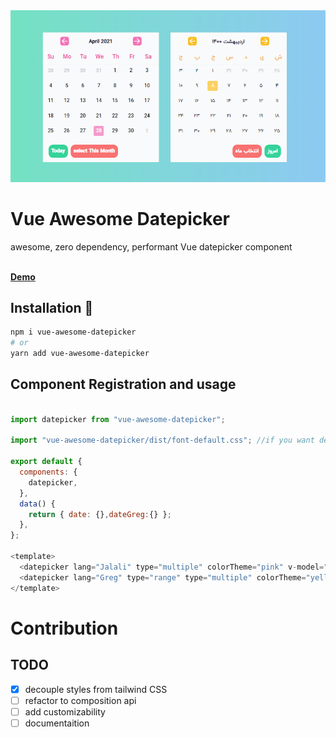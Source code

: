 
<center>
<a align="center" href="https://github.com/MohammadS3dd/vue-awesome-datepicker">
	<img src="https://raw.githubusercontent.com/MohammadS3dd/vue-awesome-datepicker/master/docs/dp-banner.PNG"  />
</a>
</center>


# Vue Awesome Datepicker 


awesome, zero dependency, performant Vue datepicker component


<br><a href="https://mohammads3dd.github.io/vue-awesome-datepicker/"><b>Demo</b></a>

## Installation 🚀
```bash
npm i vue-awesome-datepicker
# or 
yarn add vue-awesome-datepicker
```


## Component Registration and usage

```javascript

import datepicker from "vue-awesome-datepicker";

import "vue-awesome-datepicker/dist/font-default.css"; //if you want default fonts

export default {
  components: {
    datepicker,
  },
  data() {
    return { date: {},dateGreg:{} };
  },
};

<template>
  <datepicker lang="Jalali" type="multiple" colorTheme="pink" v-model="date" />
  <datepicker lang="Greg" type="range" type="multiple" colorTheme="yellow" v-model="dateGreg" />
</template>

```
# Contribution
## TODO 

- [X] decouple styles from tailwind CSS
- [ ] refactor to composition api
- [ ] add customizability
- [ ] documentaition
